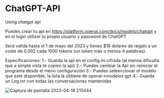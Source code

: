 # ChatGPT-API
Using chatgpt api

Puedes crear tu api en https://platform.openai.com/docs/models/chatgpt y en el login utilizar tu propio usuario y password de ChatGPT

Será valida hasta el 1 de mayo del 2023 y tienes $18 dolares de regalo
a un coste de 0,002 cada 1000 tokens (un token más o menos 4 palabras).

Especificaciones:
1.- Guarda la api en el config.ini cifrada (al menos dificulta que a simple vista te copien la api)
2.- Puedes cambiar la Api sin reiniciar el programa desde el menú configuración
3.- Puedes seleeccionar el modelo que este disponible, la lista la obtiene de openai->modelos gpt
4.- Guarda un Log.txt con todas las conversaciones mantenidas

![Captura de pantalla 2023-04-18 215444](https://user-images.githubusercontent.com/2462238/232890629-23e36b4e-9e8a-40b5-93f8-546fc1462e40.jpg)




